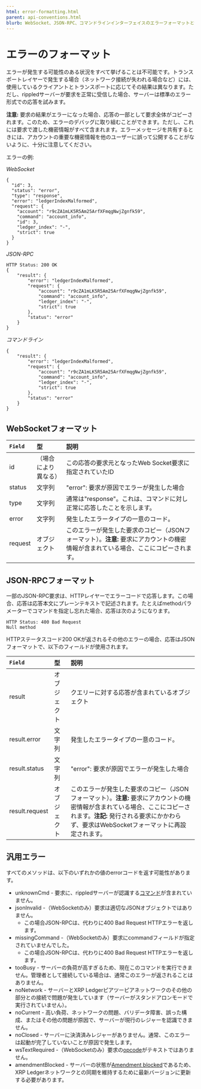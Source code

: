 ```yaml
---
html: error-formatting.html
parent: api-conventions.html
blurb: WebSocket、JSON-RPC、コマンドラインインターフェイスのエラーフォーマットと汎用エラーコードです。
---
```

# エラーのフォーマット

エラーが発生する可能性のある状況をすべて挙げることは不可能です。トランスポートレイヤーで発生する場合（ネットワーク接続が失われる場合など）には、使用しているクライアントとトランスポートに応じてその結果は異なります。ただし、<span class="code-snippet">rippled</span>サーバーが要求を正常に受信した場合、サーバーは標準のエラー形式での応答を試みます。

**注意:** 要求の結果がエラーになった場合、応答の一部として要求全体がコピーされます。このため、エラーのデバッグに取り組むことができます。ただし、これには要求で渡した機密情報がすべて含まれます。エラーメッセージを共有するときには、アカウントの重要な機密情報を他のユーザーに誤って公開することがないように、十分に注意してください。


エラーの例:

<!-- MULTICODE_BLOCK_START -->

*WebSocket*

```
{
  "id": 3,
  "status": "error",
  "type": "response",
  "error": "ledgerIndexMalformed",
  "request": {
    "account": "r9cZA1mLK5R5Am25ArfXFmqgNwjZgnfk59",
    "command": "account_info",
    "id": 3,
    "ledger_index": "-",
    "strict": true
  }
}
```

*JSON-RPC*

```
HTTP Status: 200 OK
{
    "result": {
        "error": "ledgerIndexMalformed",
        "request": {
            "account": "r9cZA1mLK5R5Am25ArfXFmqgNwjZgnfk59",
            "command": "account_info",
            "ledger_index": "-",
            "strict": true
        },
        "status": "error"
    }
}
```

*コマンドライン*

```
{
    "result": {
        "error": "ledgerIndexMalformed",
        "request": {
            "account": "r9cZA1mLK5R5Am25ArfXFmqgNwjZgnfk59",
            "command": "account_info",
            "ledger_index": "-",
            "strict": true
        },
        "status": "error"
    }
}
```

<!-- MULTICODE_BLOCK_END -->


## WebSocketフォーマット

| `Field`   | 型       | 説明                                                  |
|:----------|:---------|:------------------------------------------------------|
| <span class="code-snippet">id</span> | （場合により異なる） | この応答の要求元となったWeb Socket要求に指定されていたID |
| <span class="code-snippet">status</span> | 文字列 | <span class="code-snippet">"error"</span>: 要求が原因でエラーが発生した場合 |
| <span class="code-snippet">type</span> | 文字列 | 通常は<span class="code-snippet">"response"</span>。これは、コマンドに対し正常に応答したことを示します。 |
| <span class="code-snippet">error</span> | 文字列 | 発生したエラータイプの一意のコード。 |
| <span class="code-snippet">request</span> | オブジェクト | このエラーが発生した要求のコピー（JSONフォーマット）。**注意:** 要求にアカウントの機密情報が含まれている場合、ここにコピーされます。 |


## JSON-RPCフォーマット

一部のJSON-RPC要求は、HTTPレイヤーでエラーコードで応答します。この場合、応答は応答本文にプレーンテキストで記述されます。たとえば<span class="code-snippet">method</span>パラメーターでコマンドを指定し忘れた場合、応答は次のようになります。

```
HTTP Status: 400 Bad Request
Null method
```

HTTPステータスコード200 OKが返されるその他のエラーの場合、応答はJSONフォーマットで、以下のフィールドが使用されます。

| `Field`          | 型     | 説明                                             |
|:-----------------|:-------|:-------------------------------------------------|
| <span class="code-snippet">result</span> | オブジェクト | クエリーに対する応答が含まれているオブジェクト |
| <span class="code-snippet">result.error</span> | 文字列 | 発生したエラータイプの一意のコード。 |
| <span class="code-snippet">result.status</span> | 文字列 | <span class="code-snippet">"error"</span>: 要求が原因でエラーが発生した場合 |
| <span class="code-snippet">result.request</span> | オブジェクト | このエラーが発生した要求のコピー（JSONフォーマット）。**注意:** 要求にアカウントの機密情報が含まれている場合、ここにコピーされます。**注記:** 発行される要求にかかわらず、要求はWebSocketフォーマットに再設定されます。 |


## 汎用エラー

すべてのメソッドは、以下のいずれかの値の<span class="code-snippet">error</span>コードを返す可能性があります。

* <span class="code-snippet">unknownCmd</span> - 要求に、<span class="code-snippet">rippled</span>サーバーが認識する[コマンド](http-websocket-apis.html)が含まれていません。
* <span class="code-snippet">jsonInvalid</span> -（WebSocketのみ）要求は適切なJSONオブジェクトではありません。
  * この場合JSON-RPCは、代わりに400 Bad Request HTTPエラーを返します。
* <span class="code-snippet">missingCommand</span> -（WebSocketのみ）要求に<span class="code-snippet">command</span>フィールドが指定されていませんでした。
  * この場合JSON-RPCは、代わりに400 Bad Request HTTPエラーを返します。
* <span class="code-snippet">tooBusy</span> - サーバーの負荷が高すぎるため、現在このコマンドを実行できません。管理者として接続している場合は、通常このエラーが返されることはありません。
* <span class="code-snippet">noNetwork</span> - サーバーとXRP Ledgerピアツーピアネットワークのその他の部分との接続で問題が発生しています（サーバーがスタンドアロンモードで実行されていません）。
* <span class="code-snippet">noCurrent</span> - 高い負荷、ネットワークの問題、バリデータ障害、誤った構成、またはその他の問題が原因で、サーバーが現行のレジャーを認識できません。
* <span class="code-snippet">noClosed</span> - サーバーに決済済みレジャーがありません。通常、このエラーは起動が完了していないことが原因で発生します。
* <span class="code-snippet">wsTextRequired</span> -（WebSocketのみ）要求の[opcode](https://tools.ietf.org/html/rfc6455#section-5.2)がテキストではありません。
* <span class="code-snippet">amendmentBlocked</span> - サーバーの状態が[Amendment blocked](amendments.html#amendment-blocked)であるため、XRP Ledgerネットワークとの同期を維持するために最新バージョンに更新する必要があります。

